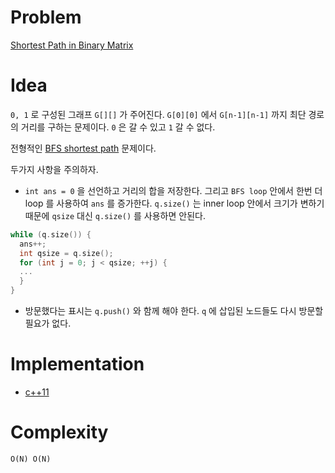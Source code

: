 # Problem

[Shortest Path in Binary Matrix](https://leetcode.com/problems/shortest-path-in-binary-matrix/)

# Idea

`0, 1` 로 구성된 그래프 `G[][]` 가 주어진다. `G[0][0]` 에서
`G[n-1][n-1]` 까지 최단 경로의 거리를 구하는 문제이다. `0` 은
갈 수 있고 `1` 갈 수 없다.

전형적인 [BFS shortest
path](/fundamentals/graph/bfsshortestpath/README.md) 문제이다.

두가지 사항을 주의하자.

* `int ans = 0` 을 선언하고 거리의 합을 저장한다. 그리고 `BFS loop`
  안에서 한번 더 loop 를 사용하여 `ans` 를 증가한다. `q.size()` 는
  inner loop 안에서 크기가 변하기 때문에 `qsize` 대신 `q.size()` 를
  사용하면 안된다.

```c
while (q.size()) {
  ans++;
  int qsize = q.size();
  for (int j = 0; j < qsize; ++j) {
  ...
  }
}
```
  
* 방문했다는 표시는 `q.push()` 와 함께 해야 한다. `q` 에 삽입된
  노드들도 다시 방문할 필요가 없다.

# Implementation

* [c++11](a.cpp)

# Complexity

```
O(N) O(N)
```

